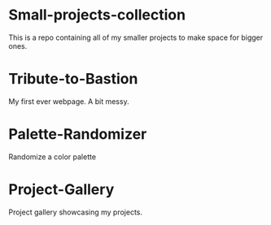# Small-projects-collection
This is a repo containing all of my smaller projects to make space for bigger ones.
# Tribute-to-Bastion

My first ever webpage. A bit messy.
# Palette-Randomizer
Randomize a color palette
# Project-Gallery

Project gallery showcasing my projects.
